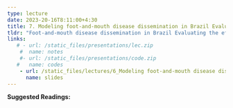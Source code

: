 ```yaml
---
type: lecture
date: 2023-20-16T8:11:00+4:30
title: 7. Modeling foot-and-mouth disease dissemination in Brazil Evaluating the effectiveness of control measures
tldr: "Foot-and-mouth disease dissemination in Brazil Evaluating the effectiveness of control measures"
links: 
   # - url: /static_files/presentations/lec.zip
    #  name: notes
    #- url: /static_files/presentations/code.zip
   #   name: codes
    - url: /static_files/lectures/6_Modeling foot-and-mouth disease dissemination in Brazil_NCC.pdf
      name: slides
---
```

**Suggested Readings:**